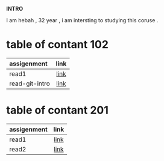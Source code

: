 

**INTRO**

I am hebah , 32 year , i am intersting to studying this coruse .




# table of contant 102 

| assigenment              | link     |  
| :-------------           | :----------: | 
| read1                    |   [link](README2.md)           |
|   read-git-intro         |   [link](read-git-intro.md)            |


# table of contant 201

| assigenment              | link     |  
| :-------------           | :----------: | 
| read1                    |  [link](./201/read1.md)         |
|  read2        |            [link](./201/read2.md) |





 








